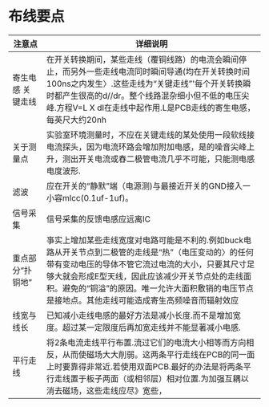 # 布线要点
| 注意点             | 详细说明                                                     |
| ------------------ | ------------------------------------------------------------ |
| 寄生电感  关键走线 | 在开关转换期间，某些走线（覆铜线路）的电流会瞬间停止，而另外一些走线电流同时瞬间导通(均在开关转换时间100ns之内发生〉.这些走线为“关键走线”'每个开关转换瞬时都产生很高的d//dr。整个线路混杂细小但不低的电压尖峰.方程V=L X dI在走线中起作用.L是PCB走线的寄生电感，每英尺大约20nh |
| 关于测量点         | 实验室环境测量时，不应在关键走线的某处使用一段软线接电流探头，因为电流环路会增加附加电感，是的噪音尖峰上升，测出开关电流或舂二极管电流几乎不可能，只能测电感电度波形. |
| 滤波               | 应在开关的“静默”端（电源测)与最接近开关的GND接入一小容mlcc(0.1uf-1uf)。 |
| 信号采集           | 信号采集的反馈电感应远离IC                                   |
| 重点部分“扑铜地”   | 亊实上增加某些走线宽度对电路可能是不利的.例如buck电路从开关节点到二极管的走线是“热”（电压变动的〉的任何带有变动电压的导体不管它流过电流的大小，只要其尺寸足够大就会形成E型天线，因此应该减少开关节点处的走线面积。避免的“铜溢”的原因。唯一允许大面积敷销的电压节点是接地点。其他走线可能造成寄生高频噪音而辐射效应 |
| 线宽与线长         | 已知减小走线电感的最好方法是减小长度.而不是增加宽度。超过某一定限度后再加宽走线并不能显著减小电感. |
| 平行走线           | 将2条电流走线平行布置.流过它们的电流大小相等而方向相反，从而使磁场大大削弱。这两条平行走线在PCB的同一面上时要靠得非常近.若使用双面PCB.最好的办法是将两条平行走线置于板子两面（或相邻层）相对位置.为加强互耦以消去磁场，这些走线应尽》宽些， |

# 